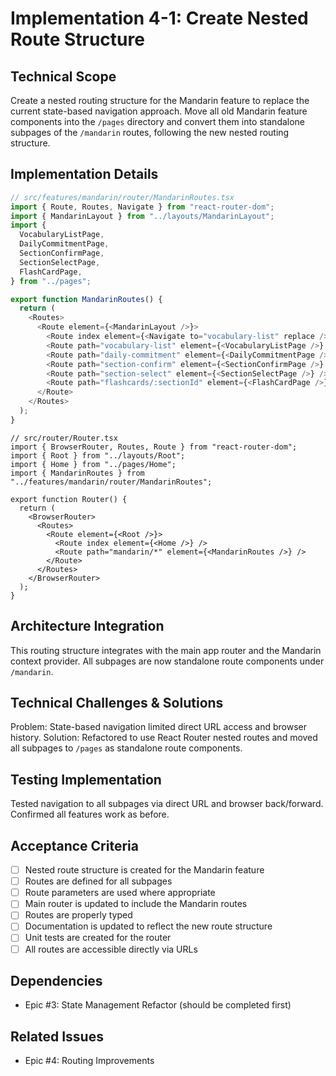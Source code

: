 # Implementation 4-1: Create Nested Route Structure

## Technical Scope

Create a nested routing structure for the Mandarin feature to replace the current state-based navigation approach. Move all old Mandarin feature components into the `/pages` directory and convert them into standalone subpages of the `/mandarin` routes, following the new nested routing structure.

## Implementation Details

```typescript
// src/features/mandarin/router/MandarinRoutes.tsx
import { Route, Routes, Navigate } from "react-router-dom";
import { MandarinLayout } from "../layouts/MandarinLayout";
import {
  VocabularyListPage,
  DailyCommitmentPage,
  SectionConfirmPage,
  SectionSelectPage,
  FlashCardPage,
} from "../pages";

export function MandarinRoutes() {
  return (
    <Routes>
      <Route element={<MandarinLayout />}>
        <Route index element={<Navigate to="vocabulary-list" replace />} />
        <Route path="vocabulary-list" element={<VocabularyListPage />} />
        <Route path="daily-commitment" element={<DailyCommitmentPage />} />
        <Route path="section-confirm" element={<SectionConfirmPage />} />
        <Route path="section-select" element={<SectionSelectPage />} />
        <Route path="flashcards/:sectionId" element={<FlashCardPage />} />
      </Route>
    </Routes>
  );
}
```

```tsx
// src/router/Router.tsx
import { BrowserRouter, Routes, Route } from "react-router-dom";
import { Root } from "../layouts/Root";
import { Home } from "../pages/Home";
import { MandarinRoutes } from "../features/mandarin/router/MandarinRoutes";

export function Router() {
  return (
    <BrowserRouter>
      <Routes>
        <Route element={<Root />}>
          <Route index element={<Home />} />
          <Route path="mandarin/*" element={<MandarinRoutes />} />
        </Route>
      </Routes>
    </BrowserRouter>
  );
}
```

## Architecture Integration

This routing structure integrates with the main app router and the Mandarin context provider. All subpages are now standalone route components under `/mandarin`.

## Technical Challenges & Solutions

Problem: State-based navigation limited direct URL access and browser history.
Solution: Refactored to use React Router nested routes and moved all subpages to `/pages` as standalone route components.

## Testing Implementation

Tested navigation to all subpages via direct URL and browser back/forward. Confirmed all features work as before.

## Acceptance Criteria

- [ ] Nested route structure is created for the Mandarin feature
- [ ] Routes are defined for all subpages
- [ ] Route parameters are used where appropriate
- [ ] Main router is updated to include the Mandarin routes
- [ ] Routes are properly typed
- [ ] Documentation is updated to reflect the new route structure
- [ ] Unit tests are created for the router
- [ ] All routes are accessible directly via URLs

## Dependencies

- Epic #3: State Management Refactor (should be completed first)

## Related Issues

- Epic #4: Routing Improvements

